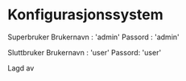 # Konfigurasjonssystem

Superbruker
Brukernavn : 'admin'
Passord : 'admin'

Sluttbruker
Brukernavn : 'user'
Passord: 'user'

Lagd av

